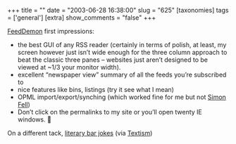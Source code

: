 +++
title = ""
date = "2003-06-28 16:38:00"
slug = "625"
[taxonomies]
tags = ['general']
[extra]
show_comments = "false"
+++

[FeedDemon](http://www.bradsoft.com/feeddemon/) first impressions:

- the best GUI of any RSS reader (certainly in terms of polish, at least, my screen however just isn’t wide enough for the three column approach to beat the classic three panes – websites just aren’t designed to be viewed at ~1/3 your monitor width).
- excellent “newspaper view” summary of all the feeds you’re subscribed to
- nice features like bins, listings (try it see what I mean)
- OPML import/export/synching (which worked fine for me but not [Simon Fell](http://www.pocketsoap.com/weblog/2003/06/1317.html))
- Don’t click on the permalinks to my site or you’ll open twenty IE windows. 🙂

On a different tack, [literary bar jokes](http://www.iowablog.com/archives/2003_05.html#000190) (via [Textism](http://www.textism.com))
